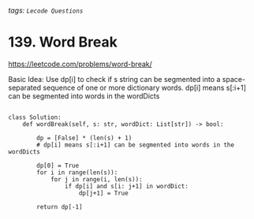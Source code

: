 ###### tags: `Lecode Questions`

# 139. Word Break

https://leetcode.com/problems/word-break/

Basic Idea: Use dp[i] to check if s string can be segmented into a space-separated sequence of one or more dictionary words.  dp[i] means s[:i+1] can be segmented into words in the wordDicts 
        


```python=

class Solution:
    def wordBreak(self, s: str, wordDict: List[str]) -> bool:

        dp = [False] * (len(s) + 1) 
        # dp[i] means s[:i+1] can be segmented into words in the wordDicts 
        
        dp[0] = True
        for i in range(len(s)):
            for j in range(i, len(s)):
                if dp[i] and s[i: j+1] in wordDict:
                    dp[j+1] = True
                    
        return dp[-1]

```